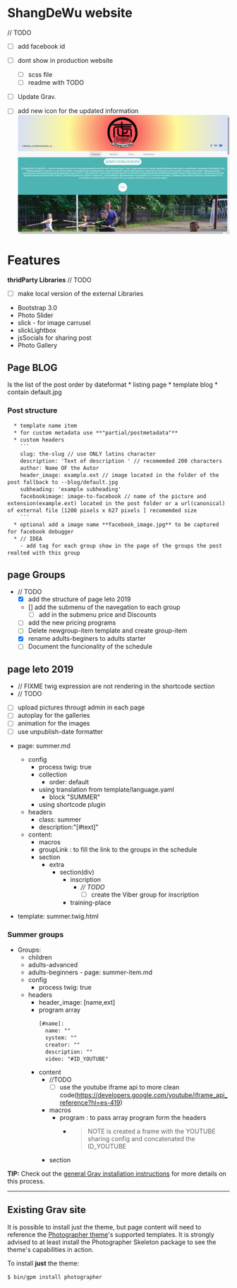 # ShangDeWu website
// TODO
- [ ] add facebook id
- [ ] dont show in production website
  - [ ] scss file
  - [ ] readme with TODO
- [ ] Update Grav.
- [ ] add new icon for the updated information
![Photographer](assets/readme_1.png)


# Features

__thridParty Libraries__
// TODO
  - [ ] make local version of the external Libraries
  * Bootstrap 3.0
  * Photo Slider
  * slick - for image carrusel
  * slickLightbox
  * jsSocials for sharing post
  * Photo Gallery

## Page BLOG
Is the list of the post order by dateformat
      * listing page
      * template blog
      * contain default.jpg

### Post structure
      * template name item
      * for custom metadata use **"partial/postmetadata"**
      * custom headers
        ```
        slug: the-slug // use ONLY latins character
        description: 'Text of description ' // recomemded 200 characters
        author: Name OF the Autor
        header_image: example.ext // image located in the folder of the post fallback to --blog/default.jpg
        subheading: 'example subheading'
        facebookimage: image-to-facebook // name of the picture and extension(example.ext) located in the post folder or a url(canonical) of external file [1200 pixels x 627 pixels ] recomemded size
        ```
      * optional add a image name **facebook_image.jpg** to be captured for facebook debugger
      * // IDEA
        - add tag for each group show in the page of the groups the post realted with this group
## page Groups
  * // TODO
    - [x] add the structure of page leto 2019
    - [] add the submenu of the navegation to each group
      -  [ ] add in the  submenu price and Discounts
    - [ ] add the new pricing programs
    - [ ] Delete newgroup-item template and create group-item
    - [x] rename adults-beginers to adults starter
    - [ ] Document the funcionality of the schedule

## page leto 2019
  * // FIXME twig expression are not rendering in the shortcode section
  * // TODO
  - [ ] upload pictures througt admin in each page
  - [ ] autoplay for the galleries
  - [ ] animation for the images
  - [ ] use unpublish-date formatter
  * page: summer.md
    - config
      + process twig: true  
      + collection
        * order: default
      + using translation from template/language.yaml
         * block "SUMMER"
      + using shortcode plugin
    - headers
      + class: summer
      + description:"[#text]"
    - content:
      +  macros
        - groupLink : to fill the link to the groups in the schedule
      + section
        - extra
          + section(div)
            - inscription
              + *// TODO*
                - [ ] create the Viber group for inscription
            - training-place

  * template: summer.twig.html
### Summer groups
   - Groups:
      * children
      * adults-advanced
      * adults-beginners
    - page: summer-item.md
      * config
        - process twig: true  
      * headers
          + header_image: [name,ext]
          + program array
             ```+
             [#name]:
               name: ""
               system: ""
               creator: ""
               description: ""
               video: "#ID_YOUTUBE"
             ```
        * content
          - //TODO
            - [ ] use the youtube iframe api to more clean code(https://developers.google.com/youtube/iframe_api_reference?hl=es-419)
          + macros
            - program : to pass array program form the headers
              + > NOTE is created a frame with the  YOUTUBE sharing config and concatenated the ID_YOUTUBE
          + section



**TIP:** Check out the [general Grav installation instructions](http://learn.getgrav.org/basics/installation) for more details on this process.

---

## Existing Grav site

It is possible to install just the theme, but page content will need to reference the [Photographer theme](https://github.com/getgrav/grav-theme-photographer)'s supported templates.  It is strongly advised to at least install the Photographer Skeleton package to see the theme's capabilities in action.

To install  **just** the theme:

```
$ bin/gpm install photographer
```
